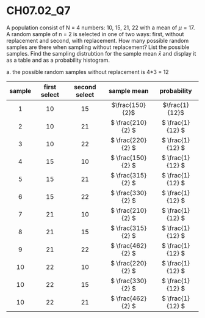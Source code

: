 # CH07.02_Q7 #
A population consist of N = 4 numbers: 10, 15, 21, 22 with a mean of $\mu = 17$. 
A random sample of n = 2 is selected in one of two ways: first, without replacement and second, with replacement.
How many possible random samples are there when sampling without replacement? List the possible samples.
Find the sampling distrubtion for the sample mean $\bar x$ and display it as a table and as a probability histogram.

a. the possible random samples without replacement is 4*3 = 12

| sample |first select | second select | sample mean       | probability |
|:------:|:-----------:|:-------------:|:-----------------:|:-------------:|
| 1      | 10          |  15           | $\frac{150}{2}$ | $\frac{1}{12}$ |
| 2      | 10          |  21           | $ \frac{210}{2} $ |$ \frac{1}{12} $ |
| 3      | 10          |  22           | $ \frac{220}{2} $ |$ \frac{1}{12} $ |
| 4      | 15          |  10           | $ \frac{150}{2} $ |$ \frac{1}{12} $ |
| 5      | 15          |  21           | $ \frac{315}{2} $ |$ \frac{1}{12} $ |
| 6      | 15          |  22           | $ \frac{330}{2} $ |$ \frac{1}{12} $ |
| 7      | 21          |  10           | $ \frac{210}{2} $ |$ \frac{1}{12} $ |
| 8      | 21          |  15           | $ \frac{315}{2} $ |$ \frac{1}{12} $ |
| 9      | 21          |  22           | $ \frac{462}{2} $ |$ \frac{1}{12} $ |
| 10     | 22          |  10           | $ \frac{220}{2} $ |$ \frac{1}{12} $ |
| 10     | 22          |  15           | $ \frac{330}{2} $ |$ \frac{1}{12} $ |
| 10     | 22          |  21           | $ \frac{462}{2} $ |$ \frac{1}{12} $ |
